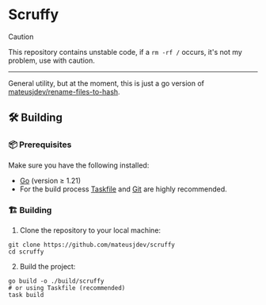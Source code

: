 # Scruffy

> [!CAUTION]
> This repository contains unstable code, if a `rm -rf /` occurs, it's not my problem, use with caution.

---

General utility, but at the moment, this is just a go version of [mateusjdev/rename-files-to-hash](https://github.com/mateusjdev/rename-files-to-hash).

## 🛠️ Building

### 📦 Prerequisites

Make sure you have the following installed:

- [Go](https://golang.org/doc/install) (version ≥ 1.21)
- For the build process [Taskfile](https://taskfile.dev/#/installation) and [Git](https://git-scm.com/downloads) are highly recommended.

### 🏗️ Building

1. Clone the repository to your local machine:

```shell
git clone https://github.com/mateusjdev/scruffy
cd scruffy
```

2. Build the project:

```shell
go build -o ./build/scruffy
# or using Taskfile (recommended)
task build
```
